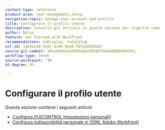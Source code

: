 ```yaml
---
content-type: reference
product-area: user-management;setup
navigation-topic: manage-your-account-and-profile
title: Configurare il profilo utente
description: Consulta gli articoli in questa sezione per scoprire come configurare il tuo profilo utente  [!DNL Workfront] .
author: Nolan
feature: Get Started with Workfront
recommendations: noDisplay, noCatalog
exl-id: 1a64a148-529c-4c66-9ee8-fbfa205b0a67
source-git-commit: 34ce6492e14399926aed910bf9ed4d8688904341
workflow-type: tm+mt
source-wordcount: '36'
ht-degree: 0%

---
```


# Configurare il profilo utente

Questa sezione contiene i seguenti articoli:

* [Configura [!UICONTROL Impostazioni personali]](../../../workfront-basics/manage-your-account-and-profile/configuring-your-user-profile/configure-my-settings.md)
* [Configura indisponibilità personale in [!DNL Adobe Workfront]](../../../workfront-basics/manage-your-account-and-profile/configuring-your-user-profile/personal-time-overview.md)
